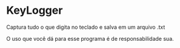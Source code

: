 # KeyLogger
Captura tudo o que digita no teclado e salva em um arquivo .txt

O uso que você dá para esse programa é de responsabilidade sua.

